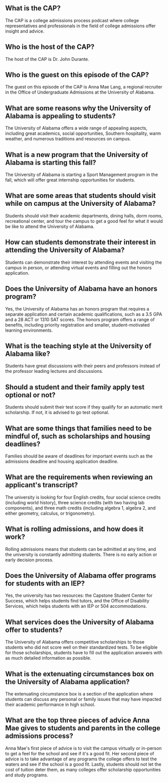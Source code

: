 ## What is the CAP? 
The CAP is a college admissions process podcast where college representatives and professionals in the field of college admissions offer insight and advice. 

## Who is the host of the CAP? 
The host of the CAP is Dr. John Durante. 

## Who is the guest on this episode of the CAP? 
The guest on this episode of the CAP is Anna Mae Lang, a regional recruiter in the Office of Undergraduate Admissions at the University of Alabama. 

## What are some reasons why the University of Alabama is appealing to students? 
The University of Alabama offers a wide range of appealing aspects, including great academics, social opportunities, Southern hospitality, warm weather, and numerous traditions and resources on campus. 

## What is a new program that the University of Alabama is starting this fall? 
The University of Alabama is starting a Sport Management program in the fall, which will offer great internship opportunities for students. 

## What are some areas that students should visit while on campus at the University of Alabama? 
Students should visit their academic departments, dining halls, dorm rooms, recreational center, and tour the campus to get a good feel for what it would be like to attend the University of Alabama. 

## How can students demonstrate their interest in attending the University of Alabama? 
Students can demonstrate their interest by attending events and visiting the campus in person, or attending virtual events and filling out the honors application. 

## Does the University of Alabama have an honors program? 
Yes, the University of Alabama has an honors program that requires a separate application and certain academic qualifications, such as a 3.5 GPA and a 28 ACT or 1310 SAT scores. The honors program offers a range of benefits, including priority registration and smaller, student-motivated learning environments.

## What is the teaching style at the University of Alabama like?
Students have great discussions with their peers and professors instead of the professor leading lectures and discussions.

## Should a student and their family apply test optional or not?
Students should submit their test score if they qualify for an automatic merit scholarship. If not, it is advised to go test optional.

## What are some things that families need to be mindful of, such as scholarships and housing deadlines?
Families should be aware of deadlines for important events such as the admissions deadline and housing application deadline.

## What are the requirements when reviewing an applicant's transcript?
The university is looking for four English credits, four social science credits (including world history), three science credits (with two having lab components), and three math credits (including algebra 1, algebra 2, and either geometry, calculus, or trigonometry).

## What is rolling admissions, and how does it work?
Rolling admissions means that students can be admitted at any time, and the university is constantly admitting students. There is no early action or early decision process.

## Does the University of Alabama offer programs for students with an IEP?
Yes, the university has two resources: the Capstone Student Center for Success, which helps students find tutors, and the Office of Disability Services, which helps students with an IEP or 504 accommodations.

## What services does the University of Alabama offer to students?
The University of Alabama offers competitive scholarships to those students who did not score well on their standardized tests. To be eligible for those scholarships, students have to fill out the application answers with as much detailed information as possible. 

## What is the extenuating circumstances box on the University of Alabama application?
The extenuating circumstance box is a section of the application where students can discuss any personal or family issues that may have impacted their academic performance in high school. 

## What are the top three pieces of advice Anna Mae gives to students and parents in the college admissions process?
Anna Mae's first piece of advice is to visit the campus virtually or in-person to get a feel for the school and see if it's a good fit. Her second piece of advice is to take advantage of any programs the college offers to test the waters and see if the school is a good fit. Lastly, students should not let the cost of tuition deter them, as many colleges offer scholarship opportunities and study programs.

